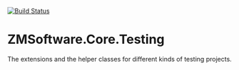 [![Build Status](https://travis-ci.org/maciejzelasko/ZMSoftware.Core.Testing.svg?branch=develop)](https://travis-ci.org/maciejzelasko/ZMSoftware.Core.Testing)

# ZMSoftware.Core.Testing

The extensions and the helper classes for different kinds of testing projects.
